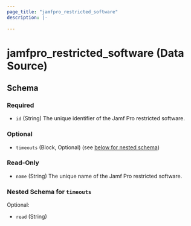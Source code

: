 ```yaml
---
page_title: "jamfpro_restricted_software"
description: |-
  
---
```


# jamfpro_restricted_software (Data Source)


<!-- schema generated by tfplugindocs -->
## Schema

### Required

- `id` (String) The unique identifier of the Jamf Pro restricted software.

### Optional

- `timeouts` (Block, Optional) (see [below for nested schema](#nestedblock--timeouts))

### Read-Only

- `name` (String) The unique name of the Jamf Pro restricted software.

<a id="nestedblock--timeouts"></a>
### Nested Schema for `timeouts`

Optional:

- `read` (String)